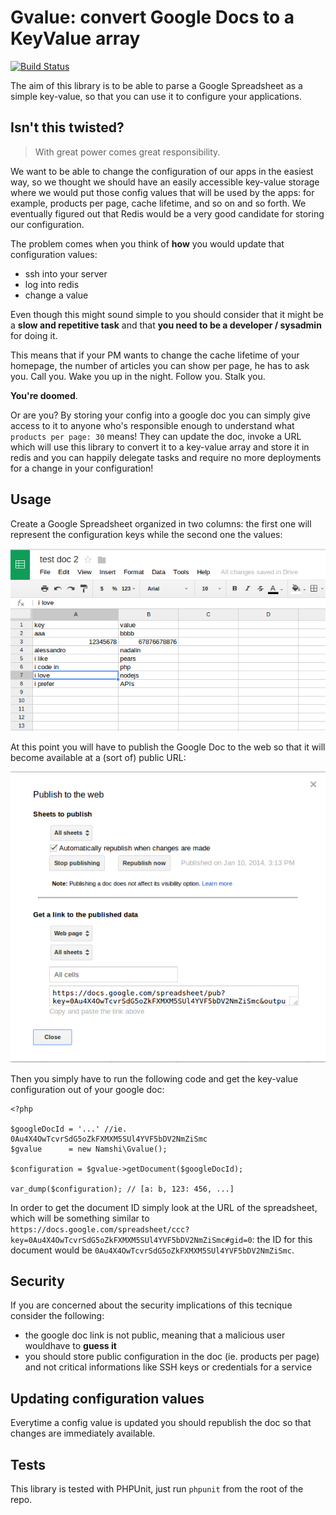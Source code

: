 # Gvalue: convert Google Docs to a KeyValue array

[![Build Status](https://travis-ci.org/namshi/gvalue.png?branch=master)](https://travis-ci.org/namshi/gvalue)

The aim of this library is to be able to parse a Google Spreadsheet as a simple key-value, so that you can use it
to configure your applications.

## Isn't this twisted?

> With great power comes great responsibility.

We want to be able to change the configuration of our apps in the easiest way, so we thought we should have an easily
accessible key-value storage where we would put those config values that will be used by the apps: for example, products
per page, cache lifetime, and so on and so forth.
We eventually figured out that Redis would be a very good candidate for storing our configuration.

The problem comes when you think of **how** you would update that configuration values:

* ssh into your server
* log into redis
* change a value

Even though this might sound simple to you should consider that it might be a **slow and repetitive task** and that
**you need to be a developer / sysadmin** for doing it.

This means that if your PM wants to change the cache lifetime of your homepage, the number of articles you can show per
page, he has to ask you.
Call you. Wake you up in the night. Follow you. Stalk you.

**You're doomed**.

Or are you?
By storing your config into a google doc you can simply give access to it to anyone who's responsible enough
to understand what `products per page: 30` means!
They can update the doc, invoke a URL which will use this library to convert it to a key-value array and store it in
redis and you can happily delegate tasks and require no more deployments for a change in your configuration!

## Usage

Create a Google Spreadsheet organized in two columns: the first one will represent the configuration keys while the
second one the values:

![a simple google doc](https://github.com/namshi/gvalue/blob/master/bin/images/doc.png?raw=true)

At this point you will have to publish the Google Doc to the web so that it will become available at a (sort of) public
URL:

![publish google doc](https://github.com/namshi/gvalue/blob/master/bin/images/doc-publish.png?raw=true)

Then you simply have to run the following code and get the key-value configuration out of your google doc:

```
<?php

$googleDocId = '...' //ie. 0Au4X4OwTcvrSdG5oZkFXMXM5SUl4YVF5bDV2NmZiSmc
$gvalue      = new Namshi\Gvalue();

$configuration = $gvalue->getDocument($googleDocId);

var_dump($configuration); // [a: b, 123: 456, ...]
```

In order to get the document ID simply look at the URL of the spreadsheet, which will be something similar to
`https://docs.google.com/spreadsheet/ccc?key=0Au4X4OwTcvrSdG5oZkFXMXM5SUl4YVF5bDV2NmZiSmc#gid=0`: the ID for this
document would be `0Au4X4OwTcvrSdG5oZkFXMXM5SUl4YVF5bDV2NmZiSmc`.

## Security

If you are concerned about the security implications of this tecnique consider the following:

* the google doc link is not public, meaning that a malicious user wouldhave to **guess it**
* you should store public configuration in the doc (ie. products per page) and not critical informations like SSH keys
or  credentials for a service

## Updating configuration values

Everytime a config value is updated you should republish the doc so that changes are immediately available.

## Tests

This library is tested with PHPUnit, just run `phpunit` from the root of the repo.